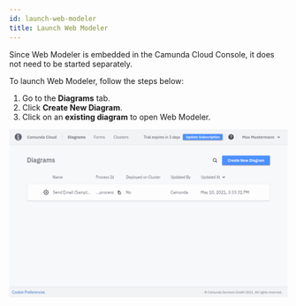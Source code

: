 ```yaml
---
id: launch-web-modeler
title: Launch Web Modeler
---
```


Since Web Modeler is embedded in the Camunda Cloud Console, it does not need to be started separately.

To launch Web Modeler, follow the steps below:

1. Go to the **Diagrams** tab.
2. Click **Create New Diagram**.
3. Click on an **existing diagram** to open Web Modeler.

![diagram overview](img/bpmn-diagrams-overview.png)
